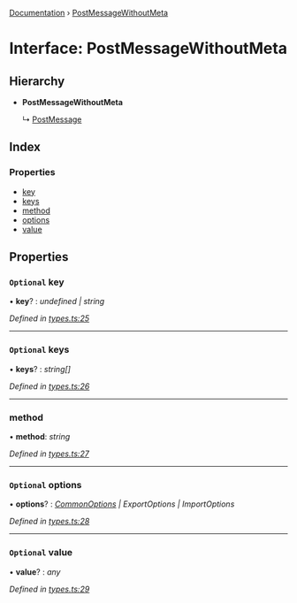 [Documentation](../README.md) › [PostMessageWithoutMeta](postmessagewithoutmeta.md)

# Interface: PostMessageWithoutMeta

## Hierarchy

* **PostMessageWithoutMeta**

  ↳ [PostMessage](postmessage.md)

## Index

### Properties

* [key](postmessagewithoutmeta.md#optional-key)
* [keys](postmessagewithoutmeta.md#optional-keys)
* [method](postmessagewithoutmeta.md#method)
* [options](postmessagewithoutmeta.md#optional-options)
* [value](postmessagewithoutmeta.md#optional-value)

## Properties

### `Optional` key

• **key**? : *undefined | string*

*Defined in [types.ts:25](https://github.com/badbatch/cachemap/blob/27e229b/packages/core-worker/src/types.ts#L25)*

___

### `Optional` keys

• **keys**? : *string[]*

*Defined in [types.ts:26](https://github.com/badbatch/cachemap/blob/27e229b/packages/core-worker/src/types.ts#L26)*

___

###  method

• **method**: *string*

*Defined in [types.ts:27](https://github.com/badbatch/cachemap/blob/27e229b/packages/core-worker/src/types.ts#L27)*

___

### `Optional` options

• **options**? : *[CommonOptions](commonoptions.md) | ExportOptions | ImportOptions*

*Defined in [types.ts:28](https://github.com/badbatch/cachemap/blob/27e229b/packages/core-worker/src/types.ts#L28)*

___

### `Optional` value

• **value**? : *any*

*Defined in [types.ts:29](https://github.com/badbatch/cachemap/blob/27e229b/packages/core-worker/src/types.ts#L29)*
